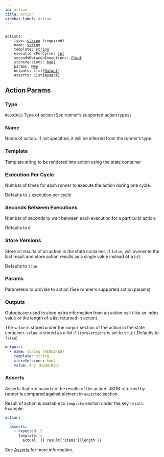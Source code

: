 ```yaml
---
id: action
title: Action
sidebar_label: Action
---
```


<pre><code>
actions:
  - type: <a href="#type">string</a> (required)
    name: <a href="#name">string</a>
    template: <a href="#template">string</a>
    executionsPerCycle: <a href="#executions-per-cycle">int</a>
    secondsBetweenExecutions: <a href="#seconds-between-executions">float</a>
    storeVersions: <a href="#store-versions">bool</a>
    params: <a href="#params">Map</a>
    outputs: List[<a href="#outputs">Output</a>]
    asserts: List[<a href="#asserts">Assert</a>]
</code></pre>


## Action Params

### Type

`REQUIRED` Type of action (See runner's supported action types)

### Name

Name of action. If not specified, it will be inferred from the runner's type.

### Template

Template string to be rendered into action using the state container

### Execution Per Cycle

Number of times for each runner to execute the action during one cycle.

Defaults to `1` execution per cycle

### Seconds Between Executions

Number of seconds to wait between each execution for a particular action.

Defaults to `0`

### Store Versions

Store all results of an action in the state container. If `false`, will overwrite
the last result and store action results as a single value instead of a list.

Defaults to `true`

### Params

Parameters to provide to action (See runner's supported action params)

### Outputs

Outputs are used to store extra information from an action call (like an index
value or the length of a list returned in action).

The `value` is stored under the `output` section of the action in the state
container. `value` is stored as a list if `storeVersions` is set to `true` (
Defaults to `false`)

```yaml
outputs:
  - name: string (REQUIRED)
    template: string
    storeVersions: bool
    value: Any (REQUIRED)
```

### Asserts

Asserts that run based on the results of the action. JSON returned by runner
is compared against element in `expected` section.

Result of action is available to `template` section under the key `result`.
Example:

```yaml
action:
  ...
  asserts:
    - expected: 5
      template: >
        actual: {{ result['items']|length }}
```

See [Asserts](assert.md) for more information.
